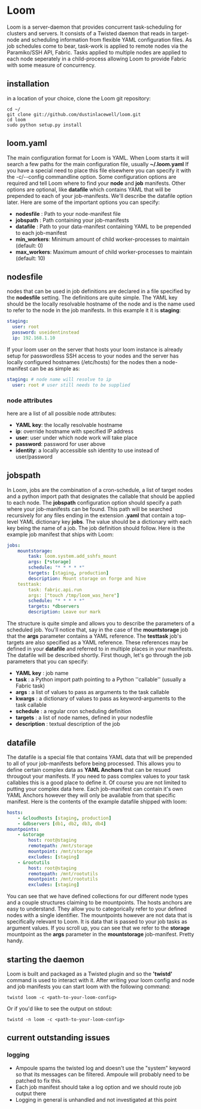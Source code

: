 Loom
====

Loom is a server-daemon that provides concurrent task-scheduling for clusters and servers. It consists of a Twisted daemon
that reads in target-node and scheduling information from flexible YAML configuration files. As job schedules come to
bear, task-work is applied to remote nodes via the Paramiko/SSH API, Fabric. Tasks applied to multiple nodes are
applied to each node seperately in a child-process allowing Loom to provide Fabric with some measure of concurrency.

installation
------------

in a location of your choice, clone the Loom git repository:

    cd ~/
    git clone git://github.com/dustinlacewell/loom.git
    cd loom
    sudo python setup.py install

loom.yaml
---------
The main configuration format for Loom is YAML. When Loom starts it will search a few paths for the main configuration file, usually **~/.loom.yaml** If you have a special need to place this file elsewhere you can specify it with the -c/--config commandline option. Some configuration options are required and tell Loom where to find your **node** and **job** manifests. Other options are optional, like **datafile** which contains YAML that will be prepended to each of your job-manifests. We'll describe the datafile option later. Here are some of the important options you can specify:

 + **nodesfile** : Path to your node-manifest file
 + **jobspath** : Path containing your job-manifests
 + **datafile** : Path to your data-manifest containing YAML to be prepended to each job-manifest
 + **min_workers**: Minimum amount of child worker-processes to maintain (default: 0)
 + **max_workers**: Maximum amount of child worker-processes to maintain (default: 10)

nodesfile
---------
nodes that can be used in job definitions are declared in a file specified by the **nodesfile** setting. The definitions are quite simple. The YAML key should be the locally resolvable hostname of the node and is the name used to refer to the node in the job manifests. In this example it it is **staging**:

```yaml
staging:
  user: root
  password: useidentinstead
  ip: 192.168.1.10
```

If your loom user on the server that hosts your loom instance is already setup for passwordless SSH access to your nodes and the server has locally configured hostnames (/etc/hosts) for the nodes then a node-manifest can be as simple as:

```yaml
staging: # node name will resolve to ip
  user: root # user still needs to be supplied
```

### node attributes

here are a list of all possible node attributes:

 + **YAML key**: the locally resolvable hostname
 + **ip**: override hostname with specified IP address
 + **user**: user under which node work will take place
 + **password**: password for user above
 + **identity**: a locally accessible ssh identity to use instead of user/password

jobspath
--------
In Loom, jobs are the combination of a cron-schedule, a list of target nodes and a python import path that designates the callable that should be applied to each node. The **jobspath** configuration option should specify a path where your job-manifests can be found. This path will be searched recursively for any files ending in the extension **.yaml** that contain a top-level YAML dictionary key **jobs**. The value should be a dictionary with each key being the name of a job. The job definition should follow. Here is the example job manifest that ships with Loom:

```yaml
jobs:
    mountstorage:
        task: loom.system.add_sshfs_mount
        args: [*storage]
        schedule: "* * * * *"
        targets: [staging, production]
        description: Mount storage on forge and hive
    testtask:
        task: fabric.api.run
        args: ["touch /tmp/loom_was_here"]
        schedule: "* * * * *"
        targets: *dbservers
        description: Leave our mark
```

The structure is quite simple and allows you to describe the parameters of a scheduled job. You'll notice that, say in the case of  the **mountstorage** job that the **args** parameter contains a YAML reference. The **testtask** job's targets are also specified as a YAML reference. These references may be defined in your **datafile** and referred to in multiple places in your manifests. The datafile will be described shortly. First though, let's go through the job parameters that you can specify:

 + **YAML key** : job name
 + **task** : a Python import path pointing to a Python ''callable'' (usually a Fabric task)
 + **args** : a list of values to pass as arguments to the task callable
 + **kwargs** : a dictionary of values to pass as keyword-arguments to the task callable
 + **schedule** : a regular cron scheduling definition
 + **targets** : a list of node names, defined in your nodesfile
 + **description** : textual description of the job


datafile
--------
The datafile is a special file that contains YAML data that will be prepended to all of your job-manifests before being processed. This allows you to define certain complex data as **YAML Anchors**  that can be resued througout your manifests. If you need to pass complex values to your task callables this is a good place to define it. Of course you are not limited to putting your complex data here. Each job-manifest can contain it's own YAML Anchors however they will only be available from that specific manifest. Here is the contents of the example datafile shipped with loom:

```yaml
hosts: 
    - &cloudhosts [staging, production]
    - &dbservers [db1, db2, db3, db4]
mountpoints:
    - &storage
        host: root@staging
        remotepath: /mnt/storage
        mountpoint: /mnt/storage
        excludes: [staging]
    - &rootutils
        host: root@staging
        remotepath: /mnt/rootutils
        mountpoint: /mnt/rootutils
        excludes: [staging]
```

You can see that we have defined collections for our different node types and a couple structures claiming to be mountpoints. The hosts anchors are easy to understand. They allow you to categorically refer to your defined nodes with a single identifier. The mountpoints however are not data that is specifically relevant to Loom. It is data that is passed to your job tasks as argument values. If you scroll up, you can see that we refer to the **storage** mountpoint as the **args** parameter in the **mountstorage** job-manifest. Pretty handy.

starting the daemon
-------------------

Loom is built and packaged as a Twisted plugin and so the **'twistd'** command is used to interact with it. After writing your loom config and node and job manifests you can start loom with the following command:

    twistd loom -c <path-to-your-loom-config>
    
Or if you'd like to see the output on stdout:

    twistd -n loom -c <path-to-your-loom-config>
    
current outstanding issues
--------------------------

### logging
 + Ampoule spams the twisted log and doesn't use the "system" keyword so that its messages can be filtered. Ampoule will probably need to be patched to fix this.
 + Each job manifest should take a log option and we should route job output there
 + Logging in general is unhandled and not investigated at this point
 
 